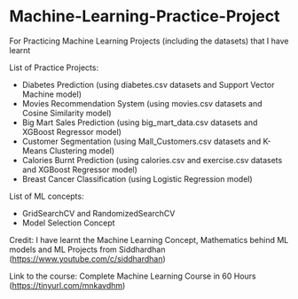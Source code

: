 # Machine-Learning-Practice-Project
For Practicing Machine Learning Projects (including the datasets) that I have learnt

List of Practice Projects:
- Diabetes Prediction (using diabetes.csv datasets and Support Vector Machine model)
- Movies Recommendation System (using movies.csv datasets and Cosine Similarity model)
- Big Mart Sales Prediction (using big_mart_data.csv datasets and XGBoost Regressor model)
- Customer Segmentation (using Mall_Customers.csv datasets and K-Means Clustering model)
- Calories Burnt Prediction (using calories.csv and exercise.csv datasets and XGBoost Regressor model)
- Breast Cancer Classification (using Logistic Regression model)

List of ML concepts:
- GridSearchCV and RandomizedSearchCV
- Model Selection Concept


Credit:
I have learnt the Machine Learning Concept, Mathematics behind ML models and ML Projects from Siddhardhan (https://www.youtube.com/c/siddhardhan)

Link to the course: Complete Machine Learning Course in 60 Hours (https://tinyurl.com/mnkavdhm)
